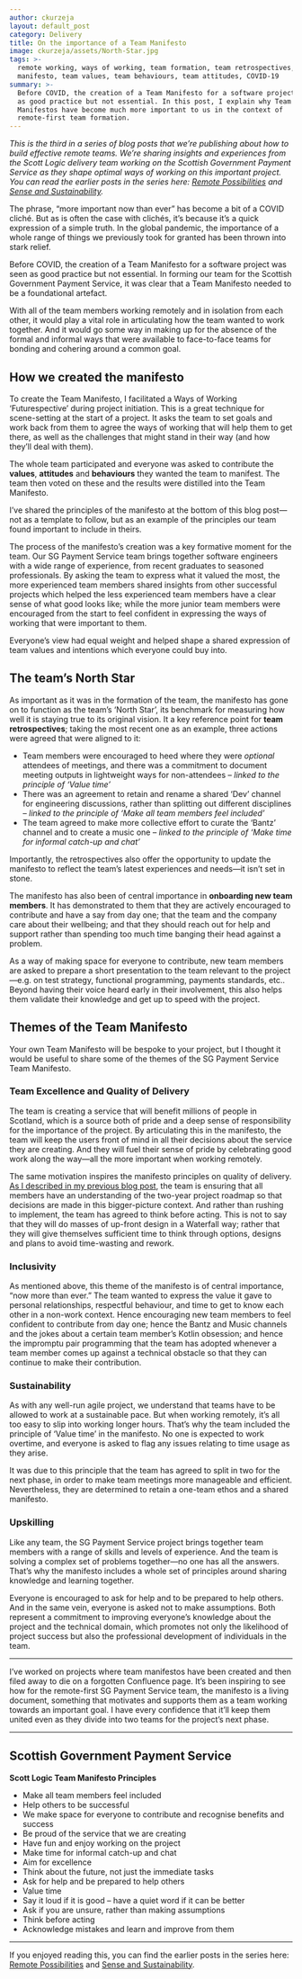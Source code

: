 ```yaml
---
author: ckurzeja
layout: default_post
category: Delivery
title: On the importance of a Team Manifesto
image: ckurzeja/assets/North-Star.jpg
tags: >-
  remote working, ways of working, team formation, team retrospectives, team
  manifesto, team values, team behaviours, team attitudes, COVID-19
summary: >-
  Before COVID, the creation of a Team Manifesto for a software project was seen
  as good practice but not essential. In this post, I explain why Team
  Manifestos have become much more important to us in the context of
  remote-first team formation.
---
```

_This is the third in a series of blog posts that we’re publishing about how to build effective remote teams. We’re sharing insights and experiences from the Scott Logic delivery team working on the Scottish Government Payment Service as they shape optimal ways of working on this important project. You can read the earlier posts in the series here: [Remote Possibilities](https://blog.scottlogic.com/2020/12/02/remote-possibilities.html) and [Sense and Sustainability](https://blog.scottlogic.com/2020/12/17/sense-and-sustainability.html)._

The phrase, “more important now than ever” has become a bit of a COVID cliché. But as is often the case with clichés, it’s because it’s a quick expression of a simple truth. In the global pandemic, the importance of a whole range of things we previously took for granted has been thrown into stark relief.

Before COVID, the creation of a Team Manifesto for a software project was seen as good practice but not essential. In forming our team for the Scottish Government Payment Service, it was clear that a Team Manifesto needed to be a foundational artefact. 

With all of the team members working remotely and in isolation from each other, it would play a vital role in articulating how the team wanted to work together. And it would go some way in making up for the absence of the formal and informal ways that were available to face-to-face teams for bonding and cohering around a common goal.

## How we created the manifesto

To create the Team Manifesto, I facilitated a Ways of Working ‘Futurespective’ during project initiation. This is a great technique for scene-setting at the start of a project. It asks the team to set goals and work back from them to agree the ways of working that will help them to get there, as well as the challenges that might stand in their way (and how they’ll deal with them). 

The whole team participated and everyone was asked to contribute the **values**, **attitudes** and **behaviours** they wanted the team to manifest. The team then voted on these and the results were distilled into the Team Manifesto. 

I’ve shared the principles of the manifesto at the bottom of this blog post&mdash;not as a template to follow, but as an example of the principles our team found important to include in theirs.

The process of the manifesto’s creation was a key formative moment for the team. Our SG Payment Service team brings together software engineers with a wide range of experience, from recent graduates to seasoned professionals. By asking the team to express what it valued the most, the more experienced team members shared insights from other successful projects which helped the less experienced team members have a clear sense of what good looks like; while the more junior team members were encouraged from the start to feel confident in expressing the ways of working that were important to them. 

Everyone’s view had equal weight and helped shape a shared expression of team values and intentions which everyone could buy into.

## The team’s North Star

As important as it was in the formation of the team, the manifesto has gone on to function as the team’s ‘North Star’, its benchmark for measuring how well it is staying true to its original vision. It a key reference point for **team retrospectives**; taking the most recent one as an example, three actions were agreed that were aligned to it:

- Team members were encouraged to heed where they were _optional_ attendees of meetings, and there was a commitment to document meeting outputs in lightweight ways for non-attendees &ndash; _linked to the principle of ‘Value time’_
- There was an agreement to retain and rename a shared ‘Dev’ channel for engineering discussions, rather than splitting out different disciplines &ndash; _linked to the principle of ‘Make all team members feel included’_
- The team agreed to make more collective effort to curate the ‘Bantz’ channel and to create a music one &ndash; _linked to the principle of ‘Make time for informal catch-up and chat’_

Importantly, the retrospectives also offer the opportunity to update the manifesto to reflect the team’s latest experiences and needs&mdash;it isn’t set in stone.

The manifesto has also been of central importance in **onboarding new team members**. It has demonstrated to them that they are actively encouraged to contribute and have a say from day one; that the team and the company care about their wellbeing; and that they should reach out for help and support rather than spending too much time banging their head against a problem.

As a way of making space for everyone to contribute, new team members are asked to prepare a short presentation to the team relevant to the project&mdash;e.g. on test strategy, functional programming, payments standards, etc.. Beyond having their voice heard early in their involvement, this also helps them validate their knowledge and get up to speed with the project.

## Themes of the Team Manifesto

Your own Team Manifesto will be bespoke to your project, but I thought it would be useful to share some of the themes of the SG Payment Service Team Manifesto.

### Team Excellence and Quality of Delivery
The team is creating a service that will benefit millions of people in Scotland, which is a source both of pride and a deep sense of responsibility for the importance of the project. By articulating this in the manifesto, the team will keep the users front of mind in all their decisions about the service they are creating. And they will fuel their sense of pride by celebrating good work along the way&mdash;all the more important when working remotely.

The same motivation inspires the manifesto principles on quality of delivery. [As I described in my previous blog post](https://blog.scottlogic.com/2020/12/17/sense-and-sustainability.html), the team is ensuring that all members have an understanding of the two-year project roadmap so that decisions are made in this bigger-picture context. And rather than rushing to implement, the team has agreed to think before acting. This is not to say that they will do masses of up-front design in a Waterfall way; rather that they will give themselves sufficient time to think through options, designs and plans to avoid time-wasting and rework.

### Inclusivity
As mentioned above, this theme of the manifesto is of central importance, “now more than ever.” The team wanted to express the value it gave to personal relationships, respectful behaviour, and time to get to know each other in a non-work context. Hence encouraging new team members to feel confident to contribute from day one; hence the Bantz and Music channels and the jokes about a certain team member’s Kotlin obsession; and hence the impromptu pair programming that the team has adopted whenever a team member comes up against a technical obstacle so that they can continue to make their contribution.

### Sustainability
As with any well-run agile project, we understand that teams have to be allowed to work at a sustainable pace. But when working remotely, it’s all too easy to slip into working longer hours. That’s why the team included the principle of ‘Value time’ in the manifesto. No one is expected to work overtime, and everyone is asked to flag any issues relating to time usage as they arise.

It was due to this principle that the team has agreed to split in two for the next phase, in order to make team meetings more manageable and efficient. Nevertheless, they are determined to retain a one-team ethos and a shared manifesto.

### Upskilling
Like any team, the SG Payment Service project brings together team members with a range of skills and levels of experience. And the team is solving a complex set of problems together&mdash;no one has all the answers. That’s why the manifesto includes a whole set of principles around sharing knowledge and learning together. 

Everyone is encouraged to ask for help and to be prepared to help others. And in the same vein, everyone is asked not to make assumptions. Both represent a commitment to improving everyone’s knowledge about the project and the technical domain, which promotes not only the likelihood of project success but also the professional development of individuals in the team.

----

I’ve worked on projects where team manifestos have been created and then filed away to die on a forgotten Confluence page. It’s been inspiring to see how for the remote-first SG Payment Service team, the manifesto is a living document, something that motivates and supports them as a team working towards an important goal. I have every confidence that it’ll keep them united even as they divide into two teams for the project’s next phase.

____

## Scottish Government Payment Service 
**Scott Logic Team Manifesto Principles**

- Make all team members feel included
- Help others to be successful
- We make space for everyone to contribute and recognise benefits and success
- Be proud of the service that we are creating
- Have fun and enjoy working on the project
- Make time for informal catch-up and chat
- Aim for excellence
- Think about the future, not just the immediate tasks
- Ask for help and be prepared to help others
- Value time
- Say it loud if it is good – have a quiet word if it can be better
- Ask if you are unsure, rather than making assumptions
- Think before acting
- Acknowledge mistakes and learn and improve from them

____

If you enjoyed reading this, you can find the earlier posts in the series here: [Remote Possibilities](https://blog.scottlogic.com/2020/12/02/remote-possibilities.html) and [Sense and Sustainability](https://blog.scottlogic.com/2020/12/17/sense-and-sustainability.html).
